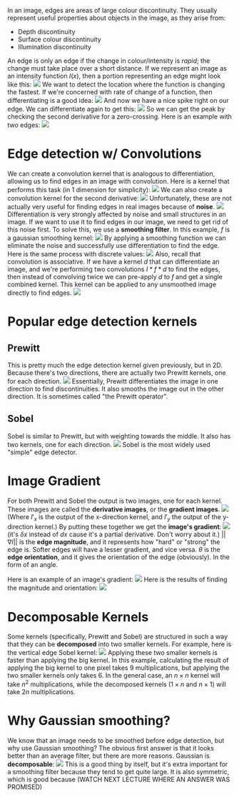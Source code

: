 In an image, edges are areas of large colour discontinuity. They usually represent useful properties about objects in the image, as they arise from:
- Depth discontinuity
- Surface colour discontinuity
- Illumination discontinuity

An edge is only an edge if the change in colour/intensity is *rapid*; the change must take place over a short distance.
If we represent an image as an intensity function $I(x)$, then a portion representing an edge might look like this:
![](Pasted%20image%2020240205152400.png)
We want to detect the location where the function is changing the fastest. If we're concerned with rate of change of a function, then differentiating is a good idea:
![](Pasted%20image%2020240205152516.png)
And now we have a nice spike right on our edge. We can differentiate again to get this:
![](Pasted%20image%2020240205152706.png)
So we can get the peak by checking the second derivative for a zero-crossing.
Here is an example with two edges:
![](Pasted%20image%2020240205152850.png)
# Edge detection w/ Convolutions
We can create a convolution kernel that is analogous to differentiation, allowing us to find edges in an image with convolution. Here is a kernel that performs this task (in 1 dimension for simplicity):
![](Pasted%20image%2020240205153108.png)
We can also create a convolution kernel for the second derivative:
![](Pasted%20image%2020240205153413.png)
Unfortunately, these are not actually very useful for finding edges in real images because of **noise**.
![](Pasted%20image%2020240205153458.png)
Differentiation is very strongly affected by noise and small structures in an image. If we want to use it to find edges in our image, we need to get rid of this noise first.
To solve this, we use a **smoothing filter**. In this example, $f$ is a gaussian smoothing kernel:
![](Pasted%20image%2020240205153746.png)
By applying a smoothing function we can eliminate the noise and successfully use differentiation to find the edge.
Here is the same process with discrete values:
![](Pasted%20image%2020240205154033.png)
Also, recall that convolution is associative. If we have a kernel $d$ that can differentiate an image, and we're performing two convolutions $I *f*d$ to find the edges, then instead of convolving twice we can pre-apply $d$ to $f$ and get a single combined kernel. This kernel can be applied to any unsmoothed image directly to find edges.
![](Pasted%20image%2020240205154312.png)
# Popular edge detection kernels
## Prewitt
This is pretty much the edge detection kernel given previously, but in 2D. Because there's two directions, there are actually two Prewitt kernels, one for each direction.
![](Pasted%20image%2020240205154818.png)
Essentially, Prewitt differentiates the image in one direction to find discontinuities. It also smooths the image out in the other direction.
It is sometimes called "the Prewitt operator".
## Sobel
Sobel is similar to Prewitt, but with weighting towards the middle. It also has two kernels, one for each direction.
![](Pasted%20image%2020240205155320.png)
Sobel is the most widely used "simple" edge detector.

# Image Gradient
For both Prewitt and Sobel the output is two images, one for each kernel. These images are called the **derivative images**, or the **gradient images**. 
![](Pasted%20image%2020240205160047.png)
(Where $I'_x$ is the output of the x-direction kernel, and $I'_y$ the output of the y-direction kernel.)
By putting these together we get the **image's gradient**:
![](Pasted%20image%2020240205160410.png)
(it's $\delta x$ instead of $dx$ cause it's a partial derivative. Don't worry about it.)
$||\nabla I||$ is the **edge magnitude**, and it represents how "hard" or "strong" the edge is. Softer edges will have a lesser gradient, and vice versa.
$\theta$ is the **edge orientation**, and it gives the orientation of the edge (obviously). In the form of an angle.

Here is an example of an image's gradient:
![](Pasted%20image%2020240205161122.png)
Here is the results of finding the magnitude and orientation:
![](Pasted%20image%2020240205161210.png)
# Decomposable Kernels
Some kernels (specifically, Prewitt and Sobel) are structured in such a way that they can be **decomposed** into two smaller kernels. For example, here is the vertical edge Sobel kernel:
![](Pasted%20image%2020240205161757.png)
Applying these two smaller kernels is faster than applying the big kernel. In this example, calculating the result of applying the big kernel to one pixel takes 9 multiplications, but applying the two smaller kernels only takes 6. In the general case, an $n \times n$ kernel will take $n^2$ multiplications, while the decomposed kernels ($1 \times n$ and $n \times 1$) will take $2n$ multiplications.

# Why Gaussian smoothing?
We know that an image needs to be smoothed before edge detection, but why use Gaussian smoothing? The obvious first answer is that it looks better than an average filter, but there are more reasons.
Gaussian is **decomposable**:
![](Pasted%20image%2020240205162749.png)
This is a good thing by itself, but it's extra important for a smoothing filter because they tend to get quite large.
It is also symmetric, which is good because (WATCH NEXT LECTURE WHERE AN ANSWER WAS PROMISED)